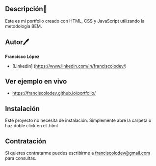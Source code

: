 ## Descripción🌴
Este es mi portfolio creado con HTML, CSS y JavaScript utilizando la metodología BEM.

## Autor🖊️
**Francisco López**

 - [Linkedin] (https://www.linkedin.com/in/franciscolodev/)

## Ver ejemplo en vivo
- https://franciscolodev.github.io/portfolio/

## Instalación
Este proyecto no necesita de instalación. Simplemente abre la carpeta  o haz doble click en el .html

## Contratación
Si quieres contratarme puedes escribirme a franciscolodev@gmail.com para consultas.

